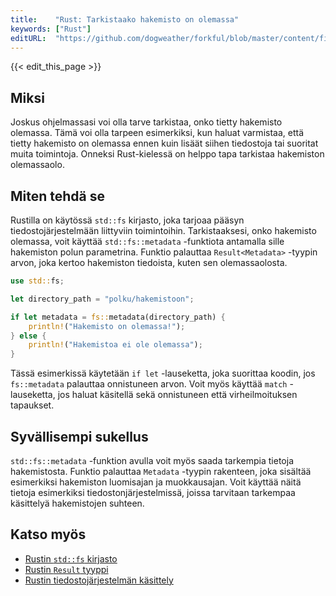 ```yaml
---
title:    "Rust: Tarkistaako hakemisto on olemassa"
keywords: ["Rust"]
editURL:  "https://github.com/dogweather/forkful/blob/master/content/fi/rust/checking-if-a-directory-exists.md"
---
```


{{< edit_this_page >}}

## Miksi

Joskus ohjelmassasi voi olla tarve tarkistaa, onko tietty hakemisto olemassa. Tämä voi olla tarpeen esimerkiksi, kun haluat varmistaa, että tietty hakemisto on olemassa ennen kuin lisäät siihen tiedostoja tai suoritat muita toimintoja. Onneksi Rust-kielessä on helppo tapa tarkistaa hakemiston olemassaolo.

## Miten tehdä se

Rustilla on käytössä `std::fs` kirjasto, joka tarjoaa pääsyn tiedostojärjestelmään liittyviin toimintoihin. Tarkistaaksesi, onko hakemisto olemassa, voit käyttää `std::fs::metadata` -funktiota antamalla sille hakemiston polun parametrina. Funktio palauttaa `Result<Metadata>` -tyypin arvon, joka kertoo hakemiston tiedoista, kuten sen olemassaolosta.

```Rust
use std::fs;

let directory_path = "polku/hakemistoon";

if let metadata = fs::metadata(directory_path) {
    println!("Hakemisto on olemassa!");
} else {
    println!("Hakemistoa ei ole olemassa");
}
```

Tässä esimerkissä käytetään `if let` -lauseketta, joka suorittaa koodin, jos `fs::metadata` palauttaa onnistuneen arvon. Voit myös käyttää `match` -lauseketta, jos haluat käsitellä sekä onnistuneen että virheilmoituksen tapaukset.

## Syvällisempi sukellus

`std::fs::metadata` -funktion avulla voit myös saada tarkempia tietoja hakemistosta. Funktio palauttaa `Metadata` -tyypin rakenteen, joka sisältää esimerkiksi hakemiston luomisajan ja muokkausajan. Voit käyttää näitä tietoja esimerkiksi tiedostonjärjestelmissä, joissa tarvitaan tarkempaa käsittelyä hakemistojen suhteen.

## Katso myös

- [Rustin `std::fs` kirjasto](https://doc.rust-lang.org/std/fs/index.html)
- [Rustin `Result` tyyppi](https://doc.rust-lang.org/std/result/index.html)
- [Rustin tiedostojärjestelmän käsittely](https://doc.rust-lang.org/book/ch12-00-an-io-project.html)